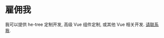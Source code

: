 # 雇佣我

我可以提供 he-tree 定制开发, 高级 Vue 组件定制, 或其他 Vue 相关开发. <a href="mailto:phphe@outlook.com?subject=&body=">请联系我</a>.

